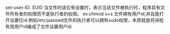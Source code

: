 set-user-ID: SUID
当文件的该位有设置时，表示当该文件被执行时，程序具有文件所有者的权限而不是执行者的权限。
ex:chmod u+s
文件拥有用户id,并且能打开设置位id.例如/etc/passwd文件的执行者可以拥有sudo权限，本质就是将进程有效用户id编成了文件设置用户id.
